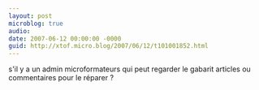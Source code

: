 ```yaml
---
layout: post
microblog: true
audio: 
date: 2007-06-12 00:00:00 -0000
guid: http://xtof.micro.blog/2007/06/12/t101001852.html
---
```

s'il y a un admin microformateurs qui peut regarder le gabarit articles ou commentaires pour le réparer ?
